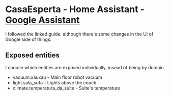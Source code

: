 # CasaEsperta - Home Assistant - [Google Assistant](https://www.home-assistant.io/integrations/google_assistant/)

I followed the linked guide, although there's some changes in the UI of Google side of things.

## Exposed entities
I choose which entities are exposed individually, insead of being by domain.

* vacuum.xauxau - Main floor robot vacuum
* light.sala_sofa - Lights above the couch
* climate.temperatura_da_suite - Suite's temperature